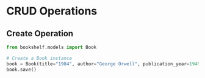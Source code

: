 # CRUD Operations

## Create Operation

```python
from bookshelf.models import Book

# Create a Book instance
book = Book(title="1984", author="George Orwell", publication_year=1949)
book.save()
